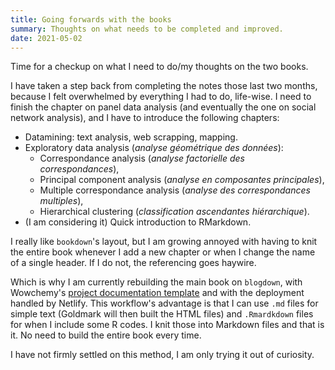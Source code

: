 ```yaml
---
title: Going forwards with the books
summary: Thoughts on what needs to be completed and improved.
date: 2021-05-02
---
```


Time for a checkup on what I need to do/my thoughts on the two books.

I have taken a step back from completing the notes those last two months, because I felt overwhelmed by everything I had to do, life-wise. I need to finish the chapter on panel data analysis (and eventually the one on social network analysis), and I have to introduce the following chapters:

* Datamining: text analysis, web scrapping, mapping.
* Exploratory data analysis (_analyse géométrique des données_):
    * Correspondance analysis (_analyse factorielle des correspondances_),
    * Principal component analysis (_analyse en composantes principales_),
    * Multiple correspondance analysis (_analyse des correspondances multiples_),
    * Hierarchical clustering (_classification ascendantes hiérarchique_).
* (I am considering it) Quick introduction to RMarkdown.

I really like `bookdown`'s layout, but I am growing annoyed with having to knit the entire book whenever I add a new chapter or when I change the name of a single header. If I do not, the referencing goes haywire.

Which is why I am currently rebuilding the main book on `blogdown`, with Wowchemy's [project documentation template](https://github.com/wowchemy/starter-hugo-project-documentation) and with the deployment handled by Netlify. This workflow's advantage is that I can use `.md` files for simple text (Goldmark will then built the HTML files) and `.Rmardkdown` files for when I include some R codes. I knit those into Markdown files and that is it. No need to build the entire book every time.

I have not firmly settled on this method, I am only trying it out of curiosity.
